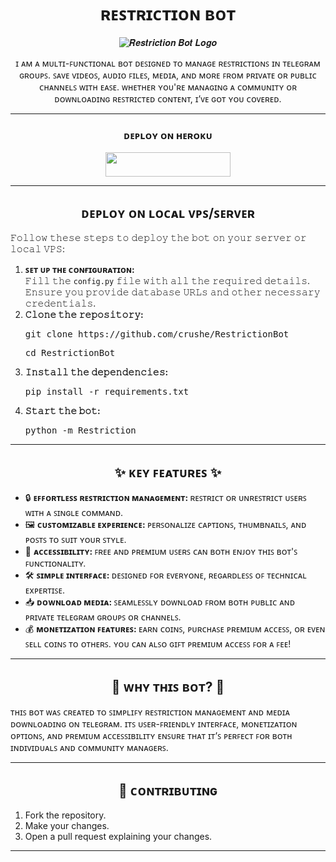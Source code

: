 <h1 align="center">ʀᴇꜱᴛʀɪᴄᴛɪᴏɴ ʙᴏᴛ</h1>

<p align="center">
  <img src="https://envs.sh/8y2.jpg" alt="𝑹𝒆𝒔𝒕𝒓𝒊𝒄𝒕𝒊𝒐𝒏 𝑩𝒐𝒕 𝑳𝒐𝒈𝒐" />
</p>

<p align="center">
  ɪ ᴀᴍ ᴀ ᴍᴜʟᴛɪ-ꜰᴜɴᴄᴛɪᴏɴᴀʟ ʙᴏᴛ ᴅᴇꜱɪɢɴᴇᴅ ᴛᴏ ᴍᴀɴᴀɢᴇ ʀᴇꜱᴛʀɪᴄᴛɪᴏɴꜱ ɪɴ ᴛᴇʟᴇɢʀᴀᴍ ɢʀᴏᴜᴘꜱ. ꜱᴀᴠᴇ ᴠɪᴅᴇᴏꜱ, ᴀᴜᴅɪᴏ ꜰɪʟᴇꜱ, ᴍᴇᴅɪᴀ, ᴀɴᴅ ᴍᴏʀᴇ ꜰʀᴏᴍ ᴘʀɪᴠᴀᴛᴇ ᴏʀ ᴘᴜʙʟɪᴄ ᴄʜᴀɴɴᴇʟꜱ ᴡɪᴛʜ ᴇᴀꜱᴇ. ᴡʜᴇᴛʜᴇʀ ʏᴏᴜ'ʀᴇ ᴍᴀɴᴀɢɪɴɢ ᴀ ᴄᴏᴍᴍᴜɴɪᴛʏ ᴏʀ ᴅᴏᴡɴʟᴏᴀᴅɪɴɢ ʀᴇꜱᴛʀɪᴄᴛᴇᴅ ᴄᴏɴᴛᴇɴᴛ, ɪ’ᴠᴇ ɢᴏᴛ ʏᴏᴜ ᴄᴏᴠᴇʀᴇᴅ.
</p>

---

<h3 align="center">ᴅᴇᴘʟᴏʏ ᴏɴ ʜᴇʀᴏᴋᴜ</h3>
<p align="center">
  <a href="https://dashboard.heroku.com/new?template=https://github.com/Sumit0045/RestrictionBot">
    <img src="https://img.shields.io/badge/Heroku-black?style=for-the-badge&logo=heroku" width="200" height="38.45"/>
  </a>
</p>

---

<h2 align="center">ᴅᴇᴘʟᴏʏ ᴏɴ ʟᴏᴄᴀʟ ᴠᴘꜱ/ꜱᴇʀᴠᴇʀ</h2>

<p>𝙵𝚘𝚕𝚕𝚘𝚠 𝚝𝚑𝚎𝚜𝚎 𝚜𝚝𝚎𝚙𝚜 𝚝𝚘 𝚍𝚎𝚙𝚕𝚘𝚢 𝚝𝚑𝚎 𝚋𝚘𝚝 𝚘𝚗 𝚢𝚘𝚞𝚛 𝚜𝚎𝚛𝚟𝚎𝚛 𝚘𝚛 𝚕𝚘𝚌𝚊𝚕 𝚅𝙿𝚂:</p>

<ol>
  <li>
    <b>ꜱᴇᴛ ᴜᴘ ᴛʜᴇ ᴄᴏɴғɪɢᴜʀᴀᴛɪᴏɴ:</b><br>
    𝙵𝚒𝚕𝚕 𝚝𝚑𝚎 <code>config.py</code> 𝚏𝚒𝚕𝚎 𝚠𝚒𝚝𝚑 𝚊𝚕𝚕 𝚝𝚑𝚎 𝚛𝚎𝚚𝚞𝚒𝚛𝚎𝚍 𝚍𝚎𝚝𝚊𝚒𝚕𝚜. 𝙴𝚗𝚜𝚞𝚛𝚎 𝚢𝚘𝚞 𝚙𝚛𝚘𝚟𝚒𝚍𝚎 𝚍𝚊𝚝𝚊𝚋𝚊𝚜𝚎 𝚄𝚁𝙻𝚜 𝚊𝚗𝚍 𝚘𝚝𝚑𝚎𝚛 𝚗𝚎𝚌𝚎𝚜𝚜𝚊𝚛𝚢 𝚌𝚛𝚎𝚍𝚎𝚗𝚝𝚒𝚊𝚕𝚜.
  </li>
  <li>
    <b>𝙲𝚕𝚘𝚗𝚎 𝚝𝚑𝚎 𝚛𝚎𝚙𝚘𝚜𝚒𝚝𝚘𝚛𝚢:</b><br>
    <pre>git clone https://github.com/crushe/RestrictionBot</pre>
    <pre>cd RestrictionBot</pre>
  </li>
  <li>
    <b>𝙸𝚗𝚜𝚝𝚊𝚕𝚕 𝚝𝚑𝚎 𝚍𝚎𝚙𝚎𝚗𝚍𝚎𝚗𝚌𝚒𝚎𝚜:</b><br>
    <pre>pip install -r requirements.txt</pre>
  </li>
  <li>
    <b>𝚂𝚝𝚊𝚛𝚝 𝚝𝚑𝚎 𝚋𝚘𝚝:</b><br>
    <pre>python -m Restriction</pre>
  </li>
</ol>

---

<h2 align="center">✨ ᴋᴇʏ ꜰᴇᴀᴛᴜʀᴇꜱ ✨</h2>
<ul>
  <li>🔒 <b>ᴇꜰꜰᴏʀᴛʟᴇꜱꜱ ʀᴇꜱᴛʀɪᴄᴛɪᴏɴ ᴍᴀɴᴀɢᴇᴍᴇɴᴛ: </b>ʀᴇꜱᴛʀɪᴄᴛ ᴏʀ ᴜɴʀᴇꜱᴛʀɪᴄᴛ ᴜꜱᴇʀꜱ ᴡɪᴛʜ ᴀ ꜱɪɴɢʟᴇ ᴄᴏᴍᴍᴀɴᴅ.</li>
  <li>🖼️ <b>ᴄᴜꜱᴛᴏᴍɪᴢᴀʙʟᴇ ᴇxᴘᴇʀɪᴇɴᴄᴇ: </b>ᴘᴇʀꜱᴏɴᴀʟɪᴢᴇ ᴄᴀᴘᴛɪᴏɴꜱ, ᴛʜᴜᴍʙɴᴀɪʟꜱ, ᴀɴᴅ ᴘᴏꜱᴛꜱ ᴛᴏ ꜱᴜɪᴛ ʏᴏᴜʀ ꜱᴛʏʟᴇ.</li>
  <li>💎 <b>ᴀᴄᴄᴇꜱꜱɪʙɪʟɪᴛʏ: </b>ꜰʀᴇᴇ ᴀɴᴅ ᴘʀᴇᴍɪᴜᴍ ᴜꜱᴇʀꜱ ᴄᴀɴ ʙᴏᴛʜ ᴇɴᴊᴏʏ ᴛʜɪꜱ ʙᴏᴛ'ꜱ ꜰᴜɴᴄᴛɪᴏɴᴀʟɪᴛʏ.</li>
  <li>🛠️ <b>ꜱɪᴍᴘʟᴇ ɪɴᴛᴇʀꜰᴀᴄᴇ: </b> ᴅᴇꜱɪɢɴᴇᴅ ꜰᴏʀ ᴇᴠᴇʀʏᴏɴᴇ, ʀᴇɢᴀʀᴅʟᴇꜱꜱ ᴏꜰ ᴛᴇᴄʜɴɪᴄᴀʟ ᴇxᴘᴇʀᴛɪꜱᴇ.</li>
  <li>📥 <b>ᴅᴏᴡɴʟᴏᴀᴅ ᴍᴇᴅɪᴀ: </b> ꜱᴇᴀᴍʟᴇꜱꜱʟʏ ᴅᴏᴡɴʟᴏᴀᴅ ꜰʀᴏᴍ ʙᴏᴛʜ ᴘᴜʙʟɪᴄ ᴀɴᴅ ᴘʀɪᴠᴀᴛᴇ ᴛᴇʟᴇɢʀᴀᴍ ɢʀᴏᴜᴘꜱ ᴏʀ ᴄʜᴀɴɴᴇʟꜱ.</li>
  <li>💰 <b>ᴍᴏɴᴇᴛɪᴢᴀᴛɪᴏɴ ꜰᴇᴀᴛᴜʀᴇꜱ: </b>ᴇᴀʀɴ ᴄᴏɪɴꜱ, ᴘᴜʀᴄʜᴀꜱᴇ ᴘʀᴇᴍɪᴜᴍ ᴀᴄᴄᴇꜱꜱ, ᴏʀ ᴇᴠᴇɴ ꜱᴇʟʟ ᴄᴏɪɴꜱ ᴛᴏ ᴏᴛʜᴇʀꜱ. ʏᴏᴜ ᴄᴀɴ ᴀʟꜱᴏ ɢɪꜰᴛ ᴘʀᴇᴍɪᴜᴍ ᴀᴄᴄᴇꜱꜱ ꜰᴏʀ ᴀ ꜰᴇᴇ!</li>
</ul>

---

<h2 align="center">📜 ᴡʜʏ ᴛʜɪꜱ ʙᴏᴛ? 📜</h2>
<p>
ᴛʜɪꜱ ʙᴏᴛ ᴡᴀꜱ ᴄʀᴇᴀᴛᴇᴅ ᴛᴏ ꜱɪᴍᴘʟɪꜰʏ ʀᴇꜱᴛʀɪᴄᴛɪᴏɴ ᴍᴀɴᴀɢᴇᴍᴇɴᴛ ᴀɴᴅ ᴍᴇᴅɪᴀ ᴅᴏᴡɴʟᴏᴀᴅɪɴɢ ᴏɴ ᴛᴇʟᴇɢʀᴀᴍ. ɪᴛꜱ ᴜꜱᴇʀ-ꜰʀɪᴇɴᴅʟʏ ɪɴᴛᴇʀꜰᴀᴄᴇ, ᴍᴏɴᴇᴛɪᴢᴀᴛɪᴏɴ ᴏᴘᴛɪᴏɴꜱ, ᴀɴᴅ ᴘʀᴇᴍɪᴜᴍ ᴀᴄᴄᴇꜱꜱɪʙɪʟɪᴛʏ ᴇɴꜱᴜʀᴇ ᴛʜᴀᴛ ɪᴛ’ꜱ ᴘᴇʀꜰᴇᴄᴛ ꜰᴏʀ ʙᴏᴛʜ ɪɴᴅɪᴠɪᴅᴜᴀʟꜱ ᴀɴᴅ ᴄᴏᴍᴍᴜɴɪᴛʏ ᴍᴀɴᴀɢᴇʀꜱ.  
</p>

---

<h2 align="center">📩 ᴄᴏɴᴛʀɪʙᴜᴛɪɴɢ</h2>
<ol>
  <li>Fork the repository.</li>
  <li>Make your changes.</li>
  <li>Open a pull request explaining your changes.</li>
</ol>

---

